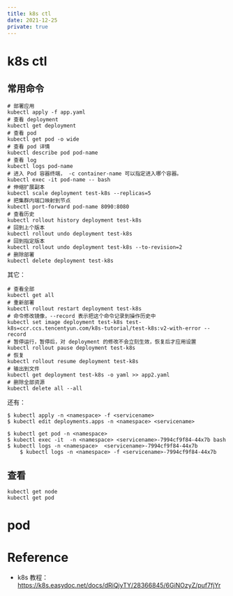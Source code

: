 ```yaml
---
title: k8s ctl
date: 2021-12-25
private: true
---
```

# k8s ctl
## 常用命令
    # 部署应用
    kubectl apply -f app.yaml
    # 查看 deployment
    kubectl get deployment
    # 查看 pod
    kubectl get pod -o wide
    # 查看 pod 详情
    kubectl describe pod pod-name
    # 查看 log
    kubectl logs pod-name
    # 进入 Pod 容器终端， -c container-name 可以指定进入哪个容器。
    kubectl exec -it pod-name -- bash
    # 伸缩扩展副本
    kubectl scale deployment test-k8s --replicas=5
    # 把集群内端口映射到节点
    kubectl port-forward pod-name 8090:8080
    # 查看历史
    kubectl rollout history deployment test-k8s
    # 回到上个版本
    kubectl rollout undo deployment test-k8s
    # 回到指定版本
    kubectl rollout undo deployment test-k8s --to-revision=2
    # 删除部署
    kubectl delete deployment test-k8s

其它：

    # 查看全部
    kubectl get all
    # 重新部署
    kubectl rollout restart deployment test-k8s
    # 命令修改镜像，--record 表示把这个命令记录到操作历史中
    kubectl set image deployment test-k8s test-k8s=ccr.ccs.tencentyun.com/k8s-tutorial/test-k8s:v2-with-error --record
    # 暂停运行，暂停后，对 deployment 的修改不会立刻生效，恢复后才应用设置
    kubectl rollout pause deployment test-k8s
    # 恢复
    kubectl rollout resume deployment test-k8s
    # 输出到文件
    kubectl get deployment test-k8s -o yaml >> app2.yaml
    # 删除全部资源
    kubectl delete all --all

还有：

    $ kubectl apply -n <namespace> -f <servicename>
    $ kubectl edit deployments.apps -n <namespace> <servicename>

    $ kubectl get pod -n <namespace>
    $ kubectl exec -it  -n <namespace> <servicename>-7994cf9f84-44x7b bash
    $ kubectl logs -n <namespace>  <servicename>-7994cf9f84-44x7b
        $ kubectl logs -n <namespace> -f <servicename>-7994cf9f84-44x7b

## 查看
    kubectl get node
    kubectl get pod

# pod

# Reference
- k8s 教程：https://k8s.easydoc.net/docs/dRiQjyTY/28366845/6GiNOzyZ/puf7fjYr